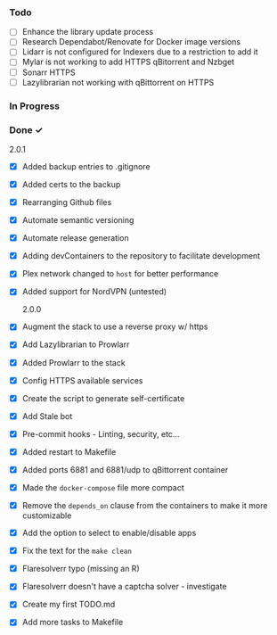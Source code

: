 ### Todo

- [ ] Enhance the library update process
- [ ] Research Dependabot/Renovate for Docker image versions
- [ ] Lidarr is not configured for Indexers due to a restriction to add it
- [ ] Mylar is not working to add HTTPS qBitorrent and Nzbget
- [ ] Sonarr HTTPS
- [ ] Lazylibrarian not working with qBittorrent on HTTPS

### In Progress

### Done ✓

2.0.1

- [x] Added backup entries to .gitignore
- [x] Added certs to the backup
- [x] Rearranging Github files
- [x] Automate semantic versioning
- [x] Automate release generation
- [x] Adding devContainers to the repository to facilitate development
- [x] Plex network changed to `host` for better performance
- [x] Added support for NordVPN (untested)

  2.0.0

- [x] Augment the stack to use a reverse proxy w/ https
- [x] Add Lazylibrarian to Prowlarr
- [x] Added Prowlarr to the stack
- [x] Config HTTPS available services
- [x] Create the script to generate self-certificate
- [x] Add Stale bot
- [x] Pre-commit hooks - Linting, security, etc...
- [x] Added restart to Makefile
- [x] Added ports 6881 and 6881/udp to qBittorrent container
- [x] Made the `docker-compose` file more compact
- [x] Remove the `depends_on` clause from the containers to make it more customizable
- [x] Add the option to select to enable/disable apps
- [x] Fix the text for the `make clean`
- [x] Flaresolverr typo (missing an R)
- [x] Flaresolverr doesn't have a captcha solver - investigate
- [x] Create my first TODO.md
- [x] Add more tasks to Makefile
